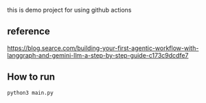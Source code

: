 this is demo project for using github actions
## reference
https://blog.searce.com/building-your-first-agentic-workflow-with-langgraph-and-gemini-llm-a-step-by-step-guide-c173c9dcdfe7

## How to run

```bash
python3 main.py
``` 